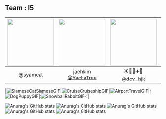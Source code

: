## Team : I5
|<img src="https://avatars.githubusercontent.com/u/94904427?v=4" width="150" height="150"/>|<img src="https://avatars.githubusercontent.com/u/73402982?v=4" width="150" height="150"/>|<img src="https://avatars.githubusercontent.com/u/173024446?v=4" width="150" height="150"/>|<img src="https://avatars.githubusercontent.com/u/148692050?v=4" width="150" height="150"/>|<img src="https://avatars.githubusercontent.com/u/173024396?v=4" width="150" height="150"/>|
|:-:|:-:|:-:|:-:|:-:|
|[@syamcat](https://github.com/syamcat)|jaehkim<br/>[@YachaTree](https://github.com/YachaTree)|☀️🚀🍀✈️🐨<br/>[@dev-hjk](https://github.com/dev-hjk)|MungChi<br/>[@JungHyeonmin](https://github.com/JungHyeonmin)|[@gsh118](https://github.com/gsh118)|

|![SiameseCatSiameseGIF](https://github.com/Practice-i5/.github/assets/148692050/24d4e48d-1878-4a81-bf2a-ced547903a93)|![CruiseCruiseshipGIF](https://github.com/Practice-i5/.github/assets/148692050/92fdfbe6-4c4f-4bdf-b7b1-b9882dfad0a5)|![AirportTravelGIF](https://github.com/Practice-i5/.github/assets/148692050/344b5bd7-8a18-4c72-8085-4906176b6cb3)|:![DogPuppyGIF](https://github.com/Practice-i5/.github/assets/148692050/af73abf5-8bd3-420e-8c8f-345d29314f58)|:![SnowballRabbitGIF](https://github.com/Practice-i5/.github/assets/148692050/35e04dd2-0a7f-42bb-8771-88d8ed5755f8)-:|

![Anurag's GitHub stats](https://github-readme-stats.vercel.app/api?username=syamcat&show_icons=true&theme=radical)
![Anurag's GitHub stats](https://github-readme-stats.vercel.app/api?username=YachaTree&show_icons=true&theme=radical)
![Anurag's GitHub stats](https://github-readme-stats.vercel.app/api?username=dev-hjk&show_icons=true&theme=radical)
![Anurag's GitHub stats](https://github-readme-stats.vercel.app/api?username=JungHyeonmin&show_icons=true&theme=radical)
![Anurag's GitHub stats](https://github-readme-stats.vercel.app/api?username=gsh118&show_icons=true&theme=radical)
